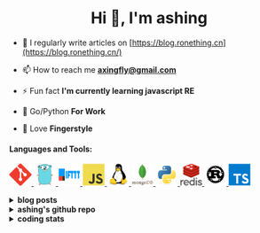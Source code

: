 <h1 align="center">Hi 👋, I'm ashing</h1>

- 📝 I regularly write articles on [https://blog.ronething.cn](https://blog.ronething.cn/)

- 📫 How to reach me **axingfly@gmail.com**

- ⚡ Fun fact **I'm currently learning javascript RE**

- 🧱 Go/Python **For Work**

- 🎸 Love **Fingerstyle**

<h4 align="left">Languages and Tools:</h4>
<p align="left"> <a href="https://git-scm.com/" target="_blank" rel="noreferrer"> <img src="./icons/git-scm-icon.svg" alt="git" width="40" height="40"/> </a> <a href="https://golang.org" target="_blank" rel="noreferrer"> <img src="./icons/go-original.svg" alt="go" width="40" height="40"/> </a> <a href="https://ifttt.com/" target="_blank" rel="noreferrer"> <img src="./icons/ifttt-ar21.svg" alt="ifttt" width="40" height="40"/> </a> <a href="https://developer.mozilla.org/en-US/docs/Web/JavaScript" target="_blank" rel="noreferrer"> <img src="./icons/javascript-original.svg" alt="javascript" width="40" height="40"/> </a> <a href="https://www.linux.org/" target="_blank" rel="noreferrer"> <img src="./icons/linux-original.svg" alt="linux" width="40" height="40"/> </a> <a href="https://www.mongodb.com/" target="_blank" rel="noreferrer"> <img src="./icons/mongodb-original-wordmark.svg" alt="mongodb" width="40" height="40"/> </a> <a href="https://www.python.org" target="_blank" rel="noreferrer"> <img src="./icons/python-original.svg" alt="python" width="40" height="40"/> </a> <a href="https://redis.io" target="_blank" rel="noreferrer"> <img src="./icons/redis-original-wordmark.svg" alt="redis" width="40" height="40"/> </a> <a href="https://www.rust-lang.org" target="_blank" rel="noreferrer"> <img src="https://raw.githubusercontent.com/devicons/devicon/master/icons/rust/rust-plain.svg" alt="rust" width="40" height="40"/> </a> <a href="https://www.typescriptlang.org/" target="_blank" rel="noreferrer"> <img src="./icons/typescript-original.svg" alt="typescript" width="40" height="40"/> </a> </p>


<details>
  <summary><b>blog posts</b></summary>
  <br/>

<!-- BLOG-POST-LIST:START -->
 - [zhengzaitv-go release](https://blog.ronething.cn/20220629-zhengzaitv-go.html) - 2022-06-29T09:59:23Z
 - [blog github actions config](https://blog.ronething.cn/20220522-github-actions.html) - 2022-05-22T10:44:26Z
 - [implement showstart order service based on python and selenium](https://blog.ronething.cn/20220416-xiudong-selenium.html) - 2022-04-16T23:27:44Z
 - [2020 annual summary](https://blog.ronething.cn/20210101-summary.html) - 2020-12-31T21:29:54Z
 - [Missing digits from 0 to n-1](https://blog.ronething.cn/20200912-algo.html) - 2020-09-12T14:25:31Z<!-- BLOG-POST-LIST:END -->

</details>

<details>
  <summary><b>ashing's github repo</b></summary>

#### Data Structures and Algorithms

- [InterviewTips/algorithm-coding](https://github.com/InterviewTips/algorithm-coding): ✍️algorithm-coding  ![GitHub stars](https://img.shields.io/github/stars/InterviewTips/algorithm-coding?style=flat-square)
- [InterviewTips/Data-Structures-Java](https://github.com/InterviewTips/Data-Structures-Java): ✍️implement data structures ![GitHub stars](https://img.shields.io/github/stars/InterviewTips/Data-Structures-Java?style=flat-square)

#### Golang

- [cloud-org/crontab](https://github.com/cloud-org/crontab): A distributed task scheduling component ![GitHub stars](https://img.shields.io/github/stars/cloud-org/crontab?style=flat-square)
- [ronething/clock](https://github.com/ronething/clock): Implement distributed task scheduling component based on redis and mongodb ![GitHub stars](https://img.shields.io/github/stars/ronething/clock?style=flat-square)
- [ronething/mp-dev](https://github.com/ronething/mp-dev): mp-dev, implement route trie for reply ![GitHub stars](https://img.shields.io/github/stars/ronething/mp-dev?style=flat-square)
- [ronething/zhengzaitv-go](https://github.com/ronething/zhengzaitv-go): zhengzaitv sample ![GitHub stars](https://img.shields.io/github/stars/ronething/zhengzaitv-go?style=flat-square)

#### Python

- [ronething/xiudong-selenium](https://github.com/ronething/xiudong-selenium): Implement showstart order service based on python and selenium ![GitHub stars](https://img.shields.io/github/stars/ronething/xiudong-selenium?style=flat-square)
- [ronething/ZhiHuCollectionToPDF](https://github.com/ronething/ZhiHuCollectionToPDF): export zhihu collection to pdf ![GitHub stars](https://img.shields.io/github/stars/ronething/ZhiHuCollectionToPDF?style=flat-square)
- [ronething/ZhiHuZhuanLanToPDF](https://github.com/ronething/ZhiHuZhuanLanToPDF): export zhihu zhuanlan to pdf ![GitHub stars](https://img.shields.io/github/stars/ronething/ZhiHuZhuanLanToPDF?style=flat-square)

#### Misc

- [ronething/ruanyf-weekly-rss-push](https://github.com/ronething/ruanyf-weekly-rss-push): Implement ruanyf/weekly rss push based on actionsflow ![GitHub stars](https://img.shields.io/github/stars/ronething/ifttt?style=flat-square)
</details>
  
<details>
  <summary><b>coding stats</b></summary>
  <br/>

<!--START_SECTION:waka-->
**🐱 My GitHub Data** 

> 🏆 714 Contributions in the Year 2022
 > 
> 📦 684.5 kB Used in GitHub's Storage 
 > 
> 📜 100 Public Repositories 
 > 
**I'm a Night 🦉** 

```text
🌞 Morning    26 commits     ██░░░░░░░░░░░░░░░░░░░░░░░   8.75% 
🌆 Daytime    90 commits     ███████░░░░░░░░░░░░░░░░░░   30.3% 
🌃 Evening    116 commits    █████████░░░░░░░░░░░░░░░░   39.06% 
🌙 Night      65 commits     █████░░░░░░░░░░░░░░░░░░░░   21.89%
```
📅 **I'm Most Productive on Saturday** 

```text
Monday       32 commits     ██░░░░░░░░░░░░░░░░░░░░░░░   10.77% 
Tuesday      19 commits     █░░░░░░░░░░░░░░░░░░░░░░░░   6.4% 
Wednesday    44 commits     ███░░░░░░░░░░░░░░░░░░░░░░   14.81% 
Thursday     41 commits     ███░░░░░░░░░░░░░░░░░░░░░░   13.8% 
Friday       29 commits     ██░░░░░░░░░░░░░░░░░░░░░░░   9.76% 
Saturday     86 commits     ███████░░░░░░░░░░░░░░░░░░   28.96% 
Sunday       46 commits     ███░░░░░░░░░░░░░░░░░░░░░░   15.49%
```


📊 **This Week I Spent My Time On** 

```text
⌚︎ Time Zone: Asia/Shanghai

💬 Programming Languages: 
Go                       6 hrs 3 mins        ███████████████████░░░░░░   77.29% 
YAML                     1 hr 3 mins         ███░░░░░░░░░░░░░░░░░░░░░░   13.49% 
Markdown                 28 mins             █░░░░░░░░░░░░░░░░░░░░░░░░   6.09% 
GitIgnore file           5 mins              ░░░░░░░░░░░░░░░░░░░░░░░░░   1.19% 
ANTLR v4 grammar file    3 mins              ░░░░░░░░░░░░░░░░░░░░░░░░░   0.74%

🔥 Editors: 
IntelliJ                 7 hrs 50 mins       █████████████████████████   100.0%

💻 Operating System: 
Mac                      7 hrs 50 mins       █████████████████████████   100.0%
```

**I Mostly Code in Go** 

```text
Go                       36 repos            ██████████░░░░░░░░░░░░░░░   43.37% 
Python                   21 repos            ██████░░░░░░░░░░░░░░░░░░░   25.3% 
Java                     5 repos             █░░░░░░░░░░░░░░░░░░░░░░░░   6.02% 
Jupyter Notebook         4 repos             █░░░░░░░░░░░░░░░░░░░░░░░░   4.82% 
Vue                      4 repos             █░░░░░░░░░░░░░░░░░░░░░░░░   4.82%
```



 Last Updated on 30/06/2022 10:45:50 UTC+08:00
<!--END_SECTION:waka-->

</details>
